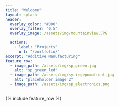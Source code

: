 ```yaml
---
title: "Welcome"
layout: splash
header:
  overlay_color: "#000"
  overlay_filter: "0.5"
  overlay_image: /assets/img/mountainview.JPG

  actions:
    - label: "Projects"
      url: "/portfolio/"
excerpt: "Additive Manufacturing"
feature_row:
  - image_path: /assets/img/sp_green.jpg
    alt: "sp_green_led"
  - image_path: /assets/img/syringepumpfront.jpg
    alt: "placeholder image 2"
  - image_path: /assets/img/sp_electronics.png
---
```


{% include feature_row %}

